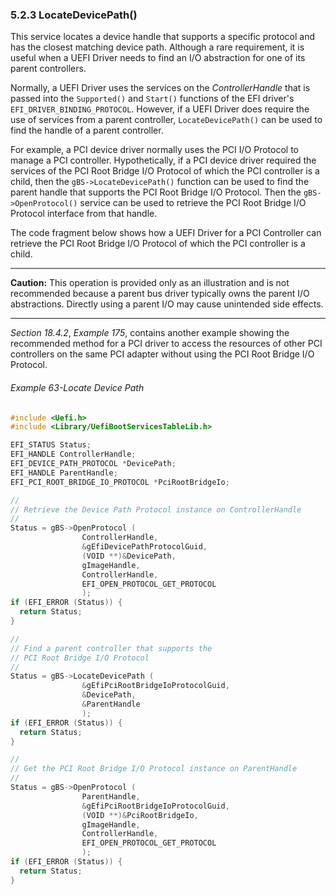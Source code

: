 <!--- @file
  5.2.3 LocateDevicePath()

  Copyright (c) 2012-2018, Intel Corporation. All rights reserved.<BR>

  Redistribution and use in source (original document form) and 'compiled'
  forms (converted to PDF, epub, HTML and other formats) with or without
  modification, are permitted provided that the following conditions are met:

  1) Redistributions of source code (original document form) must retain the
     above copyright notice, this list of conditions and the following
     disclaimer as the first lines of this file unmodified.

  2) Redistributions in compiled form (transformed to other DTDs, converted to
     PDF, epub, HTML and other formats) must reproduce the above copyright
     notice, this list of conditions and the following disclaimer in the
     documentation and/or other materials provided with the distribution.

  THIS DOCUMENTATION IS PROVIDED BY TIANOCORE PROJECT "AS IS" AND ANY EXPRESS OR
  IMPLIED WARRANTIES, INCLUDING, BUT NOT LIMITED TO, THE IMPLIED WARRANTIES OF
  MERCHANTABILITY AND FITNESS FOR A PARTICULAR PURPOSE ARE DISCLAIMED. IN NO
  EVENT SHALL TIANOCORE PROJECT  BE LIABLE FOR ANY DIRECT, INDIRECT, INCIDENTAL,
  SPECIAL, EXEMPLARY, OR CONSEQUENTIAL DAMAGES (INCLUDING, BUT NOT LIMITED TO,
  PROCUREMENT OF SUBSTITUTE GOODS OR SERVICES; LOSS OF USE, DATA, OR PROFITS;
  OR BUSINESS INTERRUPTION) HOWEVER CAUSED AND ON ANY THEORY OF LIABILITY,
  WHETHER IN CONTRACT, STRICT LIABILITY, OR TORT (INCLUDING NEGLIGENCE OR
  OTHERWISE) ARISING IN ANY WAY OUT OF THE USE OF THIS DOCUMENTATION, EVEN IF
  ADVISED OF THE POSSIBILITY OF SUCH DAMAGE.

-->

### 5.2.3 LocateDevicePath()

This service locates a device handle that supports a specific protocol and has
the closest matching device path. Although a rare requirement, it is useful
when a UEFI Driver needs to find an I/O abstraction for one of its parent
controllers.

Normally, a UEFI Driver uses the services on the _ControllerHandle_ that is
passed into the `Supported()` and `Start()` functions of the EFI driver's
`EFI_DRIVER_BINDING_PROTOCOL`. However, if a UEFI Driver does require the use of services from a parent
controller, `LocateDevicePath()` can be used to find the handle of a parent
controller.

For example, a PCI device driver normally uses the PCI I/O Protocol to manage a
PCI controller. Hypothetically, if a PCI device driver required the services of
the PCI Root Bridge I/O Protocol of which the PCI controller is a child, then
the `gBS->LocateDevicePath()` function can be used to find the parent handle that
supports the PCI Root Bridge I/O Protocol. Then the `gBS->OpenProtocol()`
service can be used to retrieve the PCI Root Bridge I/O Protocol interface from
that handle.

The code fragment below shows how a UEFI Driver for a PCI Controller can
retrieve the PCI Root Bridge I/O Protocol of which the PCI controller is a
child.

**********
**Caution:** This operation is provided only as an illustration and is not
recommended because a parent bus driver typically owns the parent I/O
abstractions. Directly using a parent I/O may cause unintended side effects.
**********

_Section 18.4.2_, _Example 175_, contains another example showing the
recommended method for a PCI driver to access the resources of other PCI
controllers on the same PCI adapter without using the PCI Root Bridge I/O
Protocol.

<div style="page-break-after: always;"></div>

###### Example 63-Locate Device Path

```c
#include <Uefi.h>
#include <Library/UefiBootServicesTableLib.h>

EFI_STATUS Status;
EFI_HANDLE ControllerHandle;
EFI_DEVICE_PATH_PROTOCOL *DevicePath;
EFI_HANDLE ParentHandle;
EFI_PCI_ROOT_BRIDGE_IO_PROTOCOL *PciRootBridgeIo;

//
// Retrieve the Device Path Protocol instance on ControllerHandle
//
Status = gBS->OpenProtocol (
                ControllerHandle,
                &gEfiDevicePathProtocolGuid,
                (VOID **)&DevicePath,
                gImageHandle,
                ControllerHandle,
                EFI_OPEN_PROTOCOL_GET_PROTOCOL
                );
if (EFI_ERROR (Status)) {
  return Status;
}

//
// Find a parent controller that supports the
// PCI Root Bridge I/O Protocol
//
Status = gBS->LocateDevicePath (
                &gEfiPciRootBridgeIoProtocolGuid,
                &DevicePath,
                &ParentHandle
                );
if (EFI_ERROR (Status)) {
  return Status;
}

//
// Get the PCI Root Bridge I/O Protocol instance on ParentHandle
//
Status = gBS->OpenProtocol (
                ParentHandle,
                &gEfiPciRootBridgeIoProtocolGuid,
                (VOID **)&PciRootBridgeIo,
                gImageHandle,
                ControllerHandle,
                EFI_OPEN_PROTOCOL_GET_PROTOCOL
                );
if (EFI_ERROR (Status)) {
  return Status;
}
```
